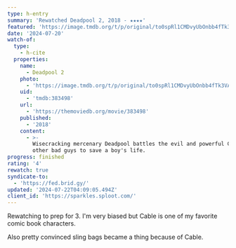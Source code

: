 ```yaml
---
type: h-entry
summary: 'Rewatched Deadpool 2, 2018 - ★★★★'
featured: 'https://image.tmdb.org/t/p/original/to0spRl1CMDvyUbOnbb4fTk3VAd.jpg'
date: '2024-07-20'
watch-of:
  type:
    - h-cite
  properties:
    name:
      - Deadpool 2
    photo:
      - 'https://image.tmdb.org/t/p/original/to0spRl1CMDvyUbOnbb4fTk3VAd.jpg'
    uid:
      - 'tmdb:383498'
    url:
      - 'https://themoviedb.org/movie/383498'
    published:
      - '2018'
    content:
      - >-
        Wisecracking mercenary Deadpool battles the evil and powerful Cable and
        other bad guys to save a boy's life.
progress: finished
rating: '4'
rewatch: true
syndicate-to:
  - 'https://fed.brid.gy/'
updated: '2024-07-22T04:09:05.494Z'
client_id: 'https://sparkles.sploot.com/'
---
```

Rewatching to prep for 3. I'm very biased but Cable is one of my favorite comic book characters.

Also pretty convinced sling bags became a thing because of Cable.
